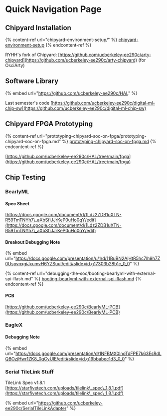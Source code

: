 # Quick Navigation Page

## Chipyard Installation

{% content-ref url="chipyard-environment-setup/" %}
[chipyard-environment-setup](chipyard-environment-setup/)
{% endcontent-ref %}

RYHH's fork of Chipyard: [https://github.com/ucberkeley-ee290c/arty-chipyard](https://github.com/ucberkeley-ee290c/arty-chipyard) (for OsciArty)



## Software Library

{% embed url="https://github.com/ucberkeley-ee290c/HAL" %}

Last semester's code [https://github.com/ucberkeley-ee290c/digital-ml-chip-sw](https://github.com/ucberkeley-ee290c/digital-ml-chip-sw)



## Chipyard FPGA Prototyping

{% content-ref url="prototyping-chipyard-soc-on-fpga/prototyping-chipyard-soc-on-fpga.md" %}
[prototyping-chipyard-soc-on-fpga.md](prototyping-chipyard-soc-on-fpga/prototyping-chipyard-soc-on-fpga.md)
{% endcontent-ref %}

[https://github.com/ucberkeley-ee290c/HAL/tree/main/fpga](https://github.com/ucberkeley-ee290c/HAL/tree/main/fpga)





## Chip Testing

### BearlyML

#### Spec Sheet

[https://docs.google.com/document/d/1Ldz2ZDB1uXTN-R59TmTNYh7\_aXbSfiJJrKeP0uHo0qY/edit](https://docs.google.com/document/d/1Ldz2ZDB1uXTN-R59TmTNYh7\_aXbSfiJJrKeP0uHo0qY/edit)



#### Breakout Debugging Note

{% embed url="https://docs.google.com/presentation/u/1/d/11BuBN2AjHtR5hc7lh9h7Z0UspvnxgiJxumvH6YZSuuI/edit#slide=id.g17303b28b1c_0_0" %}

{% content-ref url="debugging-the-soc/booting-bearlyml-with-external-spi-flash.md" %}
[booting-bearlyml-with-external-spi-flash.md](debugging-the-soc/booting-bearlyml-with-external-spi-flash.md)
{% endcontent-ref %}

#### PCB

[https://github.com/ucberkeley-ee290c/BearlyML-PCB](https://github.com/ucberkeley-ee290c/BearlyML-PCB)



### EagleX



#### Debugging Note

{% embed url="https://docs.google.com/presentation/d/1NFBMX0InoTdFPE7k63EsRdLQBOzjHwr1ZK8_0qCyUlE/edit#slide=id.g19bbabec1d3_0_0" %}



### Serial TileLink Stuff

TileLink Spec v1.8.1 [https://starfivetech.com/uploads/tilelink\_spec\_1.8.1.pdf](https://starfivetech.com/uploads/tilelink\_spec\_1.8.1.pdf)

{% embed url="https://github.com/ucberkeley-ee290c/SerialTileLinkAdapter" %}

